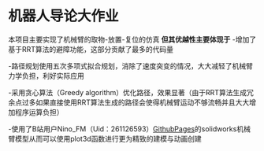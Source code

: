 # 机器人导论大作业
本项目主要实现了机械臂的取物-放置-复位的仿真
**但其优越性主要体现于**
-增加了基于RRT算法的避障功能，这部分贡献了最多的代码量  

-路径规划使用五次多项式拟合规划，消除了速度突变的情况，大大减轻了机械臂力学负担，利好实际应用  

-采用贪心算法（Greedy algorithm）优化路径，效果显著（由于RRT算法生成冗余点过多如果直接使用RRT算法生成的路径会使得机械臂运动不够流畅并且大大增加程序运算负担）  

-使用了B站用户Nino_FM（Uid：261126593）[GithubPages](https://github.com/Duan1030/Pick-and-place.git)的solidworks机械臂模型从而可以使用plot3d函数进行更为精致的建模与动画创建

